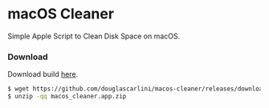 # macOS Cleaner
Simple Apple Script to Clean Disk Space on macOS.

### Download
Download build <a href="https://github.com/douglascarlini/macos-cleaner/releases/download/release/macos_cleaner.app.zip" target="_blank">here</a>.

```bash
$ wget https://github.com/douglascarlini/macos-cleaner/releases/download/release/macos_cleaner.app.zip
$ unzip -qq macos_cleaner.app.zip
```